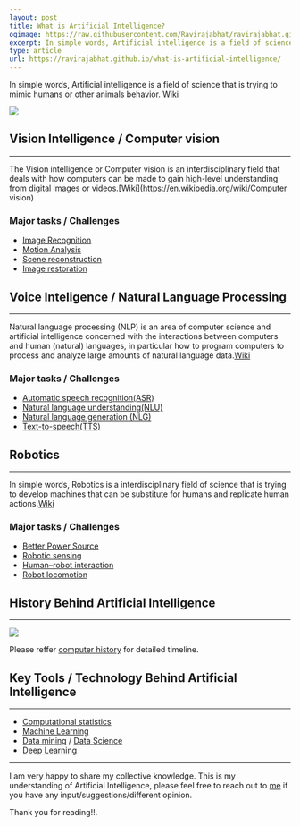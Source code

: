 ```yaml
---
layout: post
title: What is Artificial Intelligence?
ogimage: https://raw.githubusercontent.com/Ravirajabhat/ravirajabhat.github.io/master/images/Artificial%20Inteligence.png
excerpt: In simple words, Artificial intelligence is a field of science that is trying to mimic humans or other animals behavior.
type: article
url: https://ravirajabhat.github.io/what-is-artificial-intelligence/
---
```

In simple words, Artificial intelligence is a field of science that is trying to mimic humans or other animals behavior. [Wiki](https://en.wikipedia.org/wiki/Artificial_intelligence)

![](https://raw.githubusercontent.com/Ravirajabhat/ravirajabhat.github.io/master/images/Artificial%20Inteligence.png)

## Vision Intelligence / Computer vision
----

The Vision intelligence or Computer vision is an interdisciplinary field that deals with how computers can be made to gain high-level understanding from digital images or videos.[Wiki](https://en.wikipedia.org/wiki/Computer vision) 

### Major tasks / Challenges

- [Image Recognition](https://en.wikipedia.org/wiki/Computer_vision#Recognition)
- [Motion Analysis](https://en.wikipedia.org/wiki/Computer_vision#Motion_analysis)
- [Scene reconstruction](https://en.wikipedia.org/wiki/Computer_vision#Scene_reconstruction)
- [Image restoration](https://en.wikipedia.org/wiki/Computer_vision#Image_restoration)

## Voice Inteligence / Natural Language Processing
----

Natural language processing (NLP) is an area of computer science and artificial intelligence concerned with the interactions between computers and human (natural) languages, in particular how to program computers to process and analyze large amounts of natural language data.[Wiki](https://en.wikipedia.org/wiki/Natural_language_processing)

### Major tasks / Challenges

- [Automatic speech recognition(ASR)](https://en.wikipedia.org/wiki/Speech_recognition)
- [Natural language understanding(NLU)](https://en.wikipedia.org/wiki/Natural_language_understanding)
- [Natural language generation (NLG)](https://en.wikipedia.org/wiki/Natural_language_generation)
- [Text-to-speech(TTS)](https://en.wikipedia.org/wiki/Speech_synthesis)


## Robotics
----

In simple words, Robotics is a interdisciplinary field of science that is trying to develop machines that can be substitute for humans and replicate human actions.[Wiki](https://en.wikipedia.org/wiki/Robotics)

### Major tasks / Challenges

- [Better Power Source](https://en.wikipedia.org/wiki/Robotics#Power_source)
- [Robotic sensing](https://en.wikipedia.org/wiki/Robotic_sensing)
- [Human–robot interaction](https://en.wikipedia.org/wiki/Human%E2%80%93robot_interaction)
- [Robot locomotion](https://en.wikipedia.org/wiki/Robot_locomotion)

## History Behind Artificial Intelligence
---

![](https://raw.githubusercontent.com/Ravirajabhat/ravirajabhat.github.io/master/images/Artificial%20Inteligence-history.png)

Please reffer [computer history](https://www.computerhistory.org/timeline/) for detailed timeline.

## Key Tools / Technology Behind Artificial Intelligence
---

- [Computational statistics](https://en.wikipedia.org/wiki/Computational_statistics)
- [Machine Learning](https://en.wikipedia.org/wiki/Machine_learning)
- [Data mining](https://en.wikipedia.org/wiki/Data_mining) / [Data Science](https://en.wikipedia.org/wiki/Data_science)
- [Deep Learning](https://en.wikipedia.org/wiki/Deep_learning)

---

I am very happy to share my collective knowledge. This is my understanding of Artificial Intelligence, please feel free to reach out to [me](https://www.linkedin.com/feed/update/urn:li:activity:6444115685957296128) if you have any input/suggestions/different opinion.  

Thank you for reading!!.
